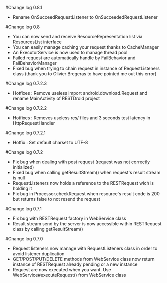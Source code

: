 #Change log 0.8.1
*   Rename OnSucceedRequestListener to OnSucceededRequestListener

#Change log 0.8
*   You can now send and receive ResourceRepresentation list via ResourcesList interface
*   You can easily manage caching your request thanks to CacheManager
*   An ExecutorService is now used to manage thread pool
*   Failed request are automatically handle by FailBehavior and FailBehaviorManager
*   Fixed bug when trying to chain request in instance of RequestListeners class (thank you to Olivier Bregeras to have pointed me out this error)

#Change log 0.7.2.3
*	Hotfixes : Remove useless import android.download.Request and rename MainActivity of RESTDroid project

#Change log 0.7.2.2
*	Hotfixes : Removes useless res/ files and 3 seconds test latency in HttpRequestHandler

#Change log 0.7.2.1
*	Hotfix : Set default charset to UTF-8

#Change log 0.7.2
*	Fix bug when dealing with post request (request was not correctly initialized)
*	Fixed bug when calling getResultStream() when request's result stream is null
*	RequestListeners now holds a reference to the RESTRequest wich is holding it
*	Fix bug in Processor.checkRequest when resource's result code is 200 but returns false to not resend the request

#Change log 0.7.1
*	Fix bug with RESTRequest factory in WebService class
*	Result stream send by the server is now accessible within RESTRequest class by calling getResultStream()

#Change log 0.7.0

*	Request listeners now manage with RequestListeners class in order to avoid listener duplication
*	GET/POST/PUT/DELETE methods from WebService class now return instance of RESTRequest already pending or a new instance
*	Request are now executed when you want. Use WebService#executeRequest() from WebService class